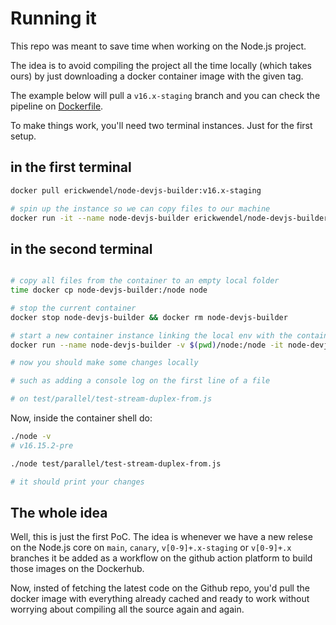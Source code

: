 # Running it

This repo was meant to save time when working on the Node.js project. 

The idea is to avoid compiling the project all the time locally (which takes ours) by just downloading a docker container image with the given tag.

The example below will pull a `v16.x-staging` branch and you can check the pipeline on [Dockerfile](./Dockerfile).

To make things work, you'll need two terminal instances. Just for the first setup. 

## in the first terminal 
```sh
docker pull erickwendel/node-devjs-builder:v16.x-staging

# spin up the instance so we can copy files to our machine
docker run -it --name node-devjs-builder erickwendel/node-devjs-builder:v16.x-staging bash
```

## in the second terminal
```sh

# copy all files from the container to an empty local folder
time docker cp node-devjs-builder:/node node

# stop the current container
docker stop node-devjs-builder && docker rm node-devjs-builder

# start a new container instance linking the local env with the container env
docker run --name node-devjs-builder -v $(pwd)/node:/node -it node-devjs-builder bash

# now you should make some changes locally 

# such as adding a console log on the first line of a file

# on test/parallel/test-stream-duplex-from.js 
```

Now, inside the container shell do:
```sh
./node -v
# v16.15.2-pre

./node test/parallel/test-stream-duplex-from.js

# it should print your changes
```


## The whole idea

Well, this is just the first PoC. The idea is whenever we have a new relese on the Node.js core on  `main`, `canary`, `v[0-9]+.x-staging` or `v[0-9]+.x` branches it be added as a workflow on the github action platform to build those images on the Dockerhub.

Now, insted of fetching the latest code on the Github repo, you'd pull the docker image with everything already cached and ready to work without worrying about compiling all the source again and again.



